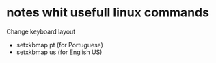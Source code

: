 # notes whit usefull linux commands

Change keyboard layout 
- setxkbmap pt (for Portuguese)
- setxkbmap us (for English US)
